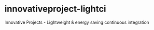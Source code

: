 innovativeproject-lightci
=========================

Innovative Projects - Lightweight &amp; energy saving continuous integration
